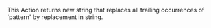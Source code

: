 This Action returns new string that replaces all trailing occurrences of 'pattern' by replacement in string.
